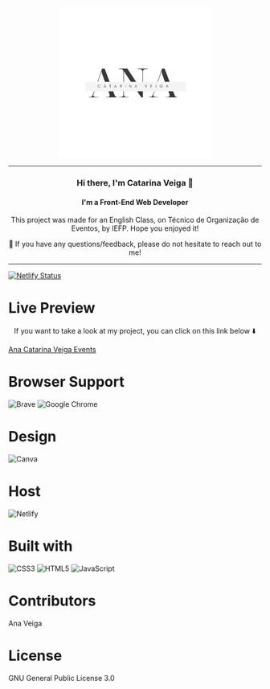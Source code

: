 <p align="center">
<img src="./assets/Logotipo Nome Minimalista.png" alt="my banner" width="300" height="300">
</p>
<hr>
<h3 align="center">
Hi there, I'm Catarina Veiga 👋
</h3>
<h4 align="center">I'm a Front-End Web Developer</h4>
<p align="center">This project was made for an English Class, on Técnico de Organização de Eventos, by IEFP. Hope you enjoyed it!</p>

<p align="center">💬 If you have any questions/feedback, please do not hesitate to reach out to me!</p>
<hr>

[![Netlify Status](https://api.netlify.com/api/v1/badges/a7020441-7364-42f2-85d6-03836fac6798/deploy-status)](https://app.netlify.com/sites/anacatarinaveigaevents/deploys)

# Live Preview 

<p align="center">If you want to take a look at my project, you can click on this link below ⬇️ </p>

<a href="https://anacatarinaveigaevents.netlify.app/" align="center">Ana Catarina Veiga Events</a>

# Browser Support
 ![Brave](https://img.shields.io/badge/Brave-FB542B?style=for-the-badge&logo=Brave&logoColor=white)  ![Google Chrome](https://img.shields.io/badge/Google%20Chrome-4285F4?style=for-the-badge&logo=GoogleChrome&logoColor=white) 

# Design
![Canva](https://img.shields.io/badge/Canva-%2300C4CC.svg?style=for-the-badge&logo=Canva&logoColor=white)

# Host
![Netlify](https://img.shields.io/badge/netlify-%23000000.svg?style=for-the-badge&logo=netlify&logoColor=#00C7B7)

# Built with
![CSS3](https://img.shields.io/badge/css3-%231572B6.svg?style=for-the-badge&logo=css3&logoColor=white) ![HTML5](https://img.shields.io/badge/html5-%23E34F26.svg?style=for-the-badge&logo=html5&logoColor=white) ![JavaScript](https://img.shields.io/badge/javascript-%23323330.svg?style=for-the-badge&logo=javascript&logoColor=%23F7DF1E)

# Contributors
Ana Veiga

# License
GNU General Public License 3.0
